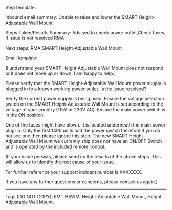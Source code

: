 Step template:

Inbound email summary:  Unable to raise and lower the SMART Height-Adjustable Wall Mount

Steps Taken/Results Summary:  Advised to check power outlet,Check fuses, If issue is not resolved RMA

Next steps: RMA SMART Height-Adjustable Wall Mount


Email template:


(I understand your SMART Height Adjustable Wall Mount does not respond or it does not move up or down. I am happy to help.)

 

Please verify that the SMART Height-Adjustable Wall Mount power supply is plugged in to a known working power outlet. Is the issue resolved?


Verify the correct power supply is being used. Ensure the voltage selection switch on the SMART Height-Adjustable Wall Mount is set according to the voltage of your country (115V or 230V AC). Ensure the main power switch is in the ON position.


One of the fuses might have blown. It is located underneath the main power plug-in. Only the first 1400 units had the power switch therefore if you do not see one then please ignore this step. The new SMART Height-Adjustable Wall Mount we currently ship does not have an ON/OFF Switch and is operated by the included remote control.


(If your issue persists, please send us the results of the above steps. This will allow us to identify the root cause of your issue.

For further reference your support incident number is XXXXXXX.

 

If you have any further questions or concerns, please contact us again.)


______________________________________________________________

Tags (DO NOT COPY): EMT HAWM, Height-Adjustable Wall Mount, Height Adjustable Wall Mount.